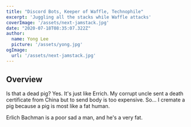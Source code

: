 ```yaml
---
title: "Discord Bots, Keeper of Waffle, Technophile"
excerpt: 'Juggling all the stacks while Waffle attacks'
coverImage: '/assets/next-jamstack.jpg'
date: "2020-07-18T08:35:07.322Z"
author:
  name: Yong Lee
  picture: '/assets/yong.jpg'
ogImage:
  url: '/assets/next-jamstack.jpg'
---
```


## Overview
Is that a dead pig?
Yes. It's just like Errich. My corrupt uncle sent a death certificate from China but to send body is too expensive. So... I cremate a pig because a pig is most like a fat human.

Erlich Bachman is a poor sad a man, and he's a very fat.